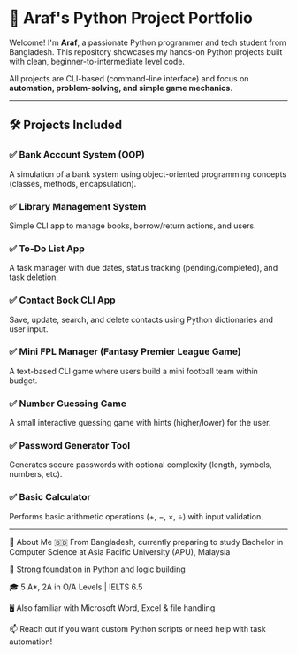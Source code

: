 # 🐍 Araf's Python Project Portfolio

Welcome! I'm **Araf**, a passionate Python programmer and tech student from Bangladesh. This repository showcases my hands-on Python projects built with clean, beginner-to-intermediate level code.

All projects are CLI-based (command-line interface) and focus on **automation, problem-solving, and simple game mechanics**.

---

## 🛠️ Projects Included

### ✅ Bank Account System (OOP)
A simulation of a bank system using object-oriented programming concepts (classes, methods, encapsulation).

### ✅ Library Management System
Simple CLI app to manage books, borrow/return actions, and users.

### ✅ To-Do List App
A task manager with due dates, status tracking (pending/completed), and task deletion.

### ✅ Contact Book CLI App
Save, update, search, and delete contacts using Python dictionaries and user input.

### ✅ Mini FPL Manager (Fantasy Premier League Game)
A text-based CLI game where users build a mini football team within budget.

### ✅ Number Guessing Game
A small interactive guessing game with hints (higher/lower) for the user.

### ✅ Password Generator Tool
Generates secure passwords with optional complexity (length, symbols, numbers, etc).

### ✅ Basic Calculator
Performs basic arithmetic operations (+, −, ×, ÷) with input validation.

---

🔗 About Me
🇧🇩 From Bangladesh, currently preparing to study Bachelor in Computer Science at Asia Pacific University (APU), Malaysia

🧠 Strong foundation in Python and logic building

🎓 5 A*, 2A in O/A Levels | IELTS 6.5

🖥️ Also familiar with Microsoft Word, Excel & file handling

📫 Reach out if you want custom Python scripts or need help with task automation!


